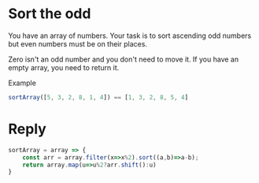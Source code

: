 # Sort the odd

You have an array of numbers.
Your task is to sort ascending odd numbers but even numbers must be on their places.

Zero isn't an odd number and you don't need to move it. If you have an empty array, you need to return it.

Example
```js
sortArray([5, 3, 2, 8, 1, 4]) == [1, 3, 2, 8, 5, 4]
```

# Reply
```js
sortArray = array => {
	const arr = array.filter(x=>x%2).sort((a,b)=>a-b);
    return array.map(u=>u%2?arr.shift():u)
}
```
